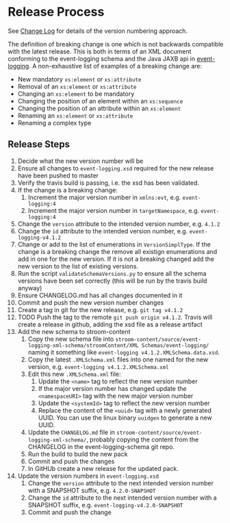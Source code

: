 # Release Process

See [Change Log](CHANGELOG.md) for details of the version numbering approach.

The definition of breaking change is one which is not backwards compatible with the latest release.  This is both in terms of an XML document conforming to the event-logging schema and the Java JAXB api in [event-logging](https://github.com/gchq/event-loggin). A non-exhaustive list of examples of a breaking change are:

* New mandatory `xs:element` or `xs:attribute`
* Removal of an `xs:element` or `xs:attribute`
* Changing an `xs:element` to be mandatory
* Changing the position of an element within an `xs:sequence`
* Changing the position of an attribute within an `xs:element`
* Renaming an `xs:element` or `xs:attribute`
* Renaming a complex type

## Release Steps

1. Decide what the new version number will be
1. Ensure all changes to `event-logging.xsd` required for the new release have been pushed to master 
1. Verify the travis build is passing, i.e. the xsd has been validated.
1. If the change is a breaking change: 
    1. Increment the major version number in `xmlns:evt`, e.g. `event-logging:4`
    1. Increment the major version number in `targetNamespace`, e.g. `event-logging:4`
1. Change the `version` attribute to the intended version number, e.g. `4.1.2`
1. Change the `id` attribute to the intended version number, e.g. `event-logging-v4.1.2`
1. Change or add to the list of enumerations in `VersionSimplType`. If the change is a breaking change the remove all existign enumerations and add in one for the new version. If it is not a breaking changed add the new version to the list of existing versions.
1. Run the script `validateSchemaVersions.py` to ensure all the schema versions have been set correctly (this will be run by the travis build anyway)
1. Ensure CHANGELOG.md has all changes documented in it
1. Commit and push the new version number changes
1. Create a tag in git for the new release, e.g. `git tag v4.1.2`
1. TODO Push the tag to the remote `git push origin v4.1.2`. Travis will create a release in github, adding the xsd file as a release artifact
1. Add the new schema to stroom-content
    1. Copy the new schema file into `stroom-content/source/event-logging-xml-schema/stroomContent/XML Schemas/event-logging/` naming it something like `event-logging v4.1.2.XMLSchema.data.xsd`.
    1. Copy the latest `.XMLSchema.xml` files into one named for the new version, e.g. `event-logging v4.1.2.XMLSchema.xml`
    1. Edit this new `.XMLSchema.xml` file:
        1. Update the `<name>` tag to reflect the new version number
        1. If the major version number has changed update the `<namespaceURI>` tag with the new major version number
        1. Update the `<systemId>` tag to reflect the new version number
        1. Replace the content of the `<uuid>` tag with a newly generated UUID.  You can use the linux binary `uuidgen` to generate a new UUID.
    1. Update the `CHANGELOG.md` file in `stroom-content/source/event-logging-xml-schema/`, probably copying the content from the CHANGELOG in the event-logging-schema git repo.
    1. Run the build to build the new pack
    1. Commit and push the changes
    1. In GitHUb create a new release for the updated pack.
1. Update the version numbers in `event-logging.xsd`
    1. Change the `version` attribute to the next intended version number with a SNAPSHOT suffix, e.g. `4.2.0-SNAPSHOT`
    1. Change the `id` attribute to the next intended version number with a SNAPSHOT suffix, e.g. `event-logging-v4.2.0-SNAPSHOT`
    1. Commit and push the change

